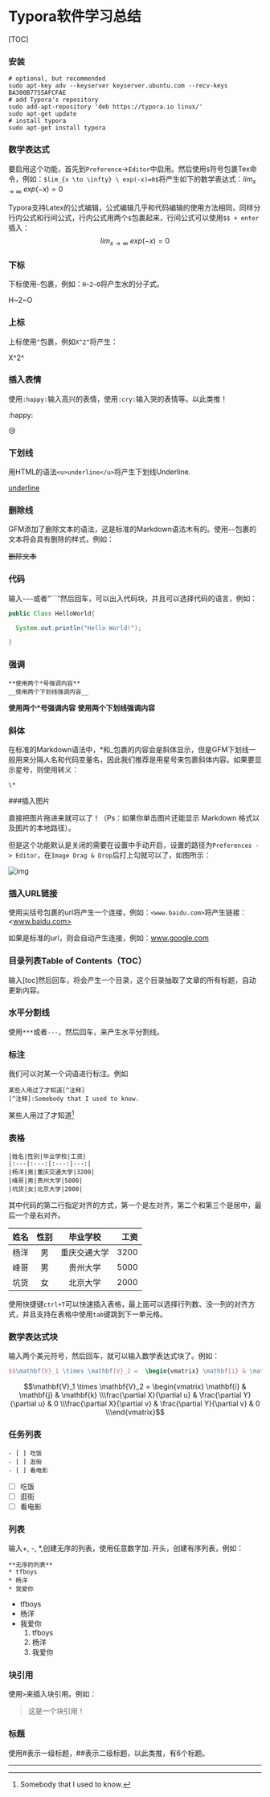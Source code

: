 # Typora软件学习总结

[TOC]

### 安装

```shell
# optional, but recommended
sudo apt-key adv --keyserver keyserver.ubuntu.com --recv-keys BA300B7755AFCFAE
# add Typora's repository
sudo add-apt-repository 'deb https://typora.io linux/'
sudo apt-get update
# install typora
sudo apt-get install typora
```

### 数学表达式

要启用这个功能，首先到`Preference`->`Editor`中启用。然后使用`$`符号包裹Tex命令，例如：`$lim_{x \to \infty} \ exp(-x)=0$`将产生如下的数学表达式：$lim_{x \to \infty} \ exp(-x)=0$

Typora支持Latex的公式编辑，公式编辑几乎和代码编辑的使用方法相同，同样分行内公式和行间公式，行内公式用两个`$`包裹起来，行间公式可以使用`$$ + enter`插入：
$$
lim_{x \to \infty} \ exp(-x)=0
$$

### 下标

下标使用`~`包裹，例如：`H~2~O`将产生水的分子式。

H~2~O

### 上标

上标使用`^`包裹，例如`X^2^`将产生：

X^2^

### 插入表情

使用`:happy:`输入高兴的表情，使用`:cry:`输入哭的表情等。以此类推！

:happy:

:cry:

### 下划线

用HTML的语法`<u>underline</u>`将产生下划线Underline.

<u>underline</u>

### 删除线

GFM添加了删除文本的语法，这是标准的Markdown语法木有的。使用`~~`包裹的文本将会具有删除的样式，例如：

~~删除文本~~

### 代码

输入`~~~`或者“```”然后回车，可以出入代码块，并且可以选择代码的语言，例如：

~~~java
public Class HelloWorld{

  System.out.println("Hello World!");

}
~~~

### 强调

```
**使用两个*号强调内容**
__使用两个下划线强调内容__
```

**使用两个*号强调内容**
__使用两个下划线强调内容__

### 斜体

在标准的Markdown语法中，*和_包裹的内容会是斜体显示，但是GFM下划线一般用来分隔人名和代码变量名，因此我们推荐是用星号来包裹斜体内容。如果要显示星号，则使用转义：

```
\*
```

###插入图片

直接把图片拖进来就可以了！（Ps：如果你单击图片还能显示 Markdown 格式以及图片的本地路径）。

但是这个功能默认是关闭的需要在设置中手动开启，设置的路径为`Preferences -> Editor`，在`Image Drag & Drop`后打上勾就可以了，如图所示：

![img](http://upload-images.jianshu.io/upload_images/1182605-1cbd9bb6f1ed0be4.gif?imageMogr2/auto-orient/strip)

### 插入URL链接

使用尖括号包裹的url将产生一个连接，例如：`<www.baidu.com>`将产生链接：<www.baidu.com>

如果是标准的url，则会自动产生连接，例如：www.google.com

### 目录列表Table of Contents（TOC）

输入[toc]然后回车，将会产生一个目录，这个目录抽取了文章的所有标题，自动更新内容。

### 水平分割线

使用`***`或者`---`，然后回车，来产生水平分割线。

### 标注

我们可以对某一个词语进行标注。例如

```
某些人用过了才知道[^注释]
[^注释]:Somebody that I used to know.
```

某些人用过了才知道[^注释]

### 表格

```
|姓名|性别|毕业学校|工资|
|:---|:---:|:---:|---:|
|杨洋|男|重庆交通大学|3200|
|峰哥|男|贵州大学|5000|
|坑货|女|北京大学|2000|
```

其中代码的第二行指定对齐的方式，第一个是左对齐，第二个和第三个是居中，最后一个是右对齐。

| 姓名 | 性别 |   毕业学校   | 工资 |
| :--- | :--: | :----------: | ---: |
| 杨洋 |  男  | 重庆交通大学 | 3200 |
| 峰哥 |  男  |   贵州大学   | 5000 |
| 坑货 |  女  |   北京大学   | 2000 |

使用快捷键`ctrl+T`可以快速插入表格，最上面可以选择行列数、没一列的对齐方式，并且支持在表格中使用`tab`键跳到下一单元格。

### 数学表达式块

输入两个美元符号，然后回车，就可以输入数学表达式块了。例如：

```latex
$$\mathbf{V}_1 \times \mathbf{V}_2 =  \begin{vmatrix} \mathbf{i} & \mathbf{j} & \mathbf{k} \\\frac{\partial X}{\partial u} &  \frac{\partial Y}{\partial u} & 0 \\\frac{\partial X}{\partial v} &  \frac{\partial Y}{\partial v} & 0 \\\end{vmatrix}$$
```

$$\mathbf{V}_1 \times \mathbf{V}_2 =  \begin{vmatrix} \mathbf{i} & \mathbf{j} & \mathbf{k} \\\frac{\partial X}{\partial u} &  \frac{\partial Y}{\partial u} & 0 \\\frac{\partial X}{\partial v} &  \frac{\partial Y}{\partial v} & 0 \\\end{vmatrix}$$

### 任务列表

```
- [ ] 吃饭
- [ ] 逛街
- [ ] 看电影
```

- [ ] 吃饭
- [ ] 逛街
- [ ] 看电影

### 列表

输入+, -, *,创建无序的列表，使用任意数字加`.`开头，创建有序列表，例如：

```
**无序的列表**
* tfboys
* 杨洋
* 我爱你
```

* tfboys
* 杨洋
* 我爱你
  1. tfboys
  2. 杨洋
  3. 我爱你

### 块引用

使用`>`来插入块引用。例如：

> 这是一个块引用！

### 标题

使用#表示一级标题，##表示二级标题，以此类推，有6个标题。

------

[^注释]: Somebody that I used to know.

